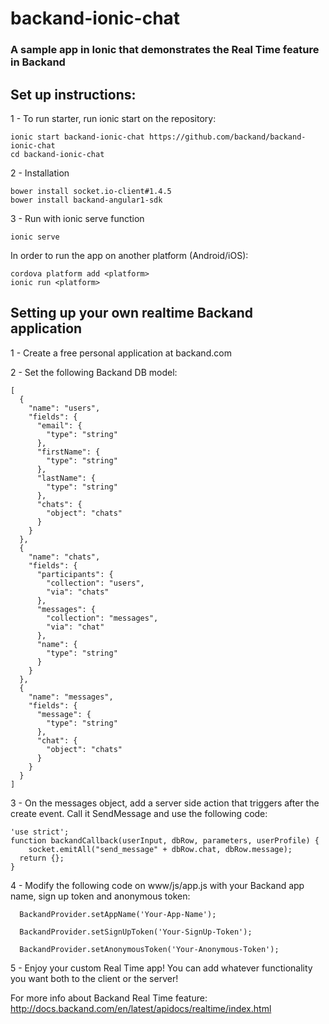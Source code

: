 # backand-ionic-chat
### A sample app in Ionic that demonstrates the Real Time feature in Backand

## Set up instructions:

1 - To run starter, run ionic start on the repository:

    ionic start backand-ionic-chat https://github.com/backand/backand-ionic-chat
    cd backand-ionic-chat

2 - Installation

    bower install socket.io-client#1.4.5
    bower install backand-angular1-sdk

3 - Run with ionic serve function

    ionic serve
	
In order to run the app on another platform (Android/iOS):

    cordova platform add <platform>
    ionic run <platform>

## Setting up your own realtime Backand application

1 - Create a free personal application at backand.com

2 - Set the following Backand DB model:
    
    [
      {
        "name": "users",
        "fields": {
          "email": {
            "type": "string"
          },
          "firstName": {
            "type": "string"
          },
          "lastName": {
            "type": "string"
          },
          "chats": {
            "object": "chats"
          }
        }
      },
      {
        "name": "chats",
        "fields": {
          "participants": {
            "collection": "users",
            "via": "chats"
          },
          "messages": {
            "collection": "messages",
            "via": "chat"
          },
          "name": {
            "type": "string"
          }
        }
      },
      {
        "name": "messages",
        "fields": {
          "message": {
            "type": "string"
          },
          "chat": {
            "object": "chats"
          }
        }
      }
    ]
	
3 - On the messages object, add a server side action that triggers after the create event. Call it SendMessage and use the following code:

    'use strict';
    function backandCallback(userInput, dbRow, parameters, userProfile) {
        socket.emitAll("send_message" + dbRow.chat, dbRow.message);
      return {};
    }
	
4 - Modify the following code on www/js/app.js with your Backand app name, sign up token and anonymous token:

      BackandProvider.setAppName('Your-App-Name');
      
      BackandProvider.setSignUpToken('Your-SignUp-Token');
      
      BackandProvider.setAnonymousToken('Your-Anonymous-Token');
	
5 - Enjoy your custom Real Time app! You can add whatever functionality you want both to the client or the server!

For more info about Backand Real Time feature:
http://docs.backand.com/en/latest/apidocs/realtime/index.html
